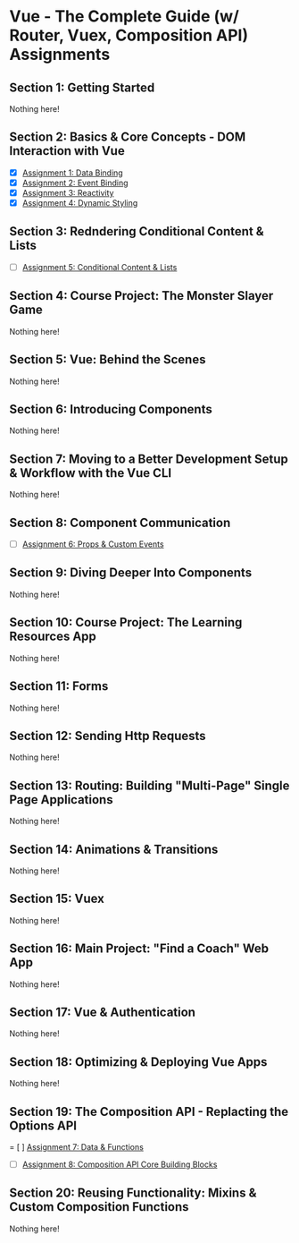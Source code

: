 # Vue - The Complete Guide (w/ Router, Vuex, Composition API) Assignments

## Section 1: Getting Started

Nothing here!

## Section 2: Basics & Core Concepts - DOM Interaction with Vue

- [x] [Assignment 1: Data Binding](https://github.com/romanstrazanec/vue-course/tree/master/01-Data-Binding)
- [x] [Assignment 2: Event Binding](https://github.com/romanstrazanec/vue-course/tree/master/02-Event-Binding)
- [x] [Assignment 3: Reactivity](https://github.com/romanstrazanec/vue-course/tree/master/03-Reactivity)
- [x] [Assignment 4: Dynamic Styling](https://github.com/romanstrazanec/vue-course/tree/master/04-Dynamic-Styling)

## Section 3: Redndering Conditional Content & Lists

- [ ] [Assignment 5: Conditional Content & Lists](https://github.com/romanstrazanec/vue-course/tree/master/05-Conditional-Content-And-Lists)

## Section 4: Course Project: The Monster Slayer Game

Nothing here!

## Section 5: Vue: Behind the Scenes

Nothing here!

## Section 6: Introducing Components

Nothing here!

## Section 7: Moving to a Better Development Setup & Workflow with the Vue CLI

Nothing here!

## Section 8: Component Communication

- [ ] [Assignment 6: Props & Custom Events](https://github.com/romanstrazanec/vue-course/tree/master/06-Props-And-Custom-Events)

## Section 9: Diving Deeper Into Components

Nothing here!

## Section 10: Course Project: The Learning Resources App

Nothing here!

## Section 11: Forms

Nothing here!

## Section 12: Sending Http Requests

Nothing here!

## Section 13: Routing: Building "Multi-Page" Single Page Applications

Nothing here!


## Section 14: Animations & Transitions

Nothing here!


## Section 15: Vuex

Nothing here!


## Section 16: Main Project: "Find a Coach" Web App

Nothing here!


## Section 17: Vue & Authentication

Nothing here!


## Section 18: Optimizing & Deploying Vue Apps

Nothing here!


## Section 19: The Composition API - Replacting the Options API

= [ ] [Assignment 7: Data & Functions](https://github.com/romanstrazanec/vue-course/tree/master/07-Data-And-Functions)
- [ ] [Assignment 8: Composition API Core Building Blocks](https://github.com/romanstrazanec/vue-course/tree/master/08-Composition-API-Core-Building-Blocks)

## Section 20: Reusing Functionality: Mixins & Custom Composition Functions

Nothing here!
